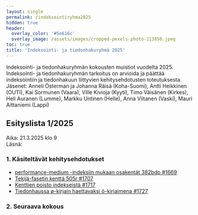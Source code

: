 ```yaml
---
layout: single
permalink: /indeksointiryhma2025
hidden: true
header:
  overlay_color: '#5e616c'
  overlay_image: /assets/images/cropped-pexels-photo-113850.jpeg
toc: true
title: 'Indeksointi- ja tiedonhakuryhmä 2025'
---
```


Indeksointi- ja tiedonhakuryhmän kokousten muistiot vuodelta 2025. Indeksointi- ja tiedonhakuryhmän tarkoitus on arvioida ja päättää indeksointiin ja tiedonhakuun liittyvien kehitysehdotusten toteutuksesta. Jäsenet: Anneli Österman ja Johanna Räisä (Koha-Suomi), Antti Heikkinen (OUTI), Kai Sormunen (Vaara), Ville Kivioja (Kyyti), Timo Väisänen (Kirkes), Heli Auranen (Lumme), Markku Untinen (Helle), Anna Viitanen (Vaski), Mauri Aittaniemi (Lappi)

## Esityslista 1/2025

Aika: 21.3.2025 klo 9<br />
Läsnä:

### 1. Käsiteltävät kehitysehdotukset

* [performance-medium -indeksiin mukaan osakentät 382bdp #1669](https://github.com/KohaSuomi/Koha/issues/1669)
* [Tekijä-fasetin kenttä 505r #1707](https://github.com/KohaSuomi/Koha/issues/1707)
* [Kenttien poisto indekseistä #1717](https://github.com/KohaSuomi/Koha/issues/1717)
* [Tiedonhaussa ø-kirjain haettavaksi ö-kirjaimena #1727](https://github.com/KohaSuomi/Koha/issues/1727)

### 2. Seuraava kokous



